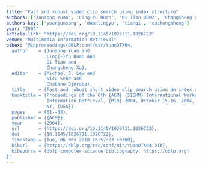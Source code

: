 ```yaml
---
title: "Fast and robust video clip search using index structure"
authors: ['Junsong Yuan', 'Ling-Yu Duan', 'Qi Tian 0002', 'Changsheng Xu']
authors-key: ['yuanjunsong', 'duanlingyu', 'tianqi', 'xuchangsheng']
year: "2004"
article-link: "https://doi.org/10.1145/1026711.1026722"
venue: "Multimedia Information Retrieval"
bibex: "@inproceedings{DBLP:conf/mir/YuanDTX04,
  author    = {Junsong Yuan and
               Ling{-}Yu Duan and
               Qi Tian and
               Changsheng Xu},
  editor    = {Michael S. Lew and
               Nicu Sebe and
               Chabane Djeraba},
  title     = {Fast and robust short video clip search using an index structure},
  booktitle = {Proceedings of the 6th {ACM} {SIGMM} International Workshop on Multimedia
               Information Retrieval, {MIR} 2004, October 15-16, 2004, New York,
               NY, {USA}},
  pages     = {61--68},
  publisher = {{ACM}},
  year      = {2004},
  url       = {https://doi.org/10.1145/1026711.1026722},
  doi       = {10.1145/1026711.1026722},
  timestamp = {Tue, 06 Nov 2018 16:57:23 +0100},
  biburl    = {https://dblp.org/rec/conf/mir/YuanDTX04.bib},
  bibsource = {dblp computer science bibliography, https://dblp.org}
}"
---
```

